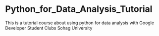 # Python_for_Data_Analysis_Tutorial
This is a tutorial course about using python for data analysis with Google Developer Student Clubs Sohag University
